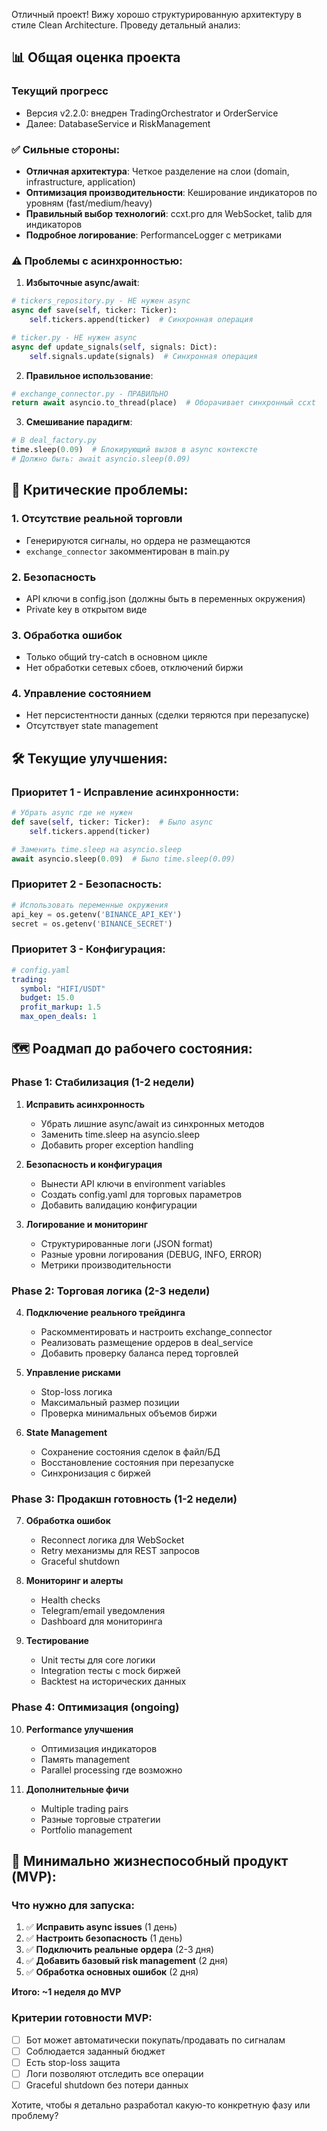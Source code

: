 Отличный проект! Вижу хорошо структурированную архитектуру в стиле Clean Architecture. Проведу детальный анализ:

## 📊 Общая оценка проекта

### Текущий прогресс
- Версия v2.2.0: внедрен TradingOrchestrator и OrderService
- Далее: DatabaseService и RiskManagement

### ✅ Сильные стороны:
- **Отличная архитектура**: Четкое разделение на слои (domain, infrastructure, application)
- **Оптимизация производительности**: Кеширование индикаторов по уровням (fast/medium/heavy)
- **Правильный выбор технологий**: ccxt.pro для WebSocket, talib для индикаторов
- **Подробное логирование**: PerformanceLogger с метриками

### ⚠️ Проблемы с асинхронностью:

1. **Избыточные async/await**:
```python
# tickers_repository.py - НЕ нужен async
async def save(self, ticker: Ticker):
    self.tickers.append(ticker)  # Синхронная операция

# ticker.py - НЕ нужен async  
async def update_signals(self, signals: Dict):
    self.signals.update(signals)  # Синхронная операция
```

2. **Правильное использование**:
```python
# exchange_connector.py - ПРАВИЛЬНО
return await asyncio.to_thread(place)  # Оборачивает синхронный ccxt
```

3. **Смешивание парадигм**:
```python
# В deal_factory.py
time.sleep(0.09)  # Блокирующий вызов в async контексте
# Должно быть: await asyncio.sleep(0.09)
```

## 🔧 Критические проблемы:

### 1. **Отсутствие реальной торговли**
- Генерируются сигналы, но ордера не размещаются
- `exchange_connector` закомментирован в main.py

### 2. **Безопасность**
- API ключи в config.json (должны быть в переменных окружения)
- Private key в открытом виде

### 3. **Обработка ошибок**
- Только общий try-catch в основном цикле
- Нет обработки сетевых сбоев, отключений биржи

### 4. **Управление состоянием**
- Нет персистентности данных (сделки теряются при перезапуске)
- Отсутствует state management

## 🛠️ Текущие улучшения:

### Приоритет 1 - Исправление асинхронности:
```python
# Убрать async где не нужен
def save(self, ticker: Ticker):  # Было async
    self.tickers.append(ticker)

# Заменить time.sleep на asyncio.sleep
await asyncio.sleep(0.09)  # Было time.sleep(0.09)
```

### Приоритет 2 - Безопасность:
```python
# Использовать переменные окружения
api_key = os.getenv('BINANCE_API_KEY')
secret = os.getenv('BINANCE_SECRET')
```

### Приоритет 3 - Конфигурация:
```yaml
# config.yaml
trading:
  symbol: "HIFI/USDT"
  budget: 15.0
  profit_markup: 1.5
  max_open_deals: 1
```

## 🗺️ Роадмап до рабочего состояния:

### Phase 1: Стабилизация (1-2 недели)
1. **Исправить асинхронность**
    - Убрать лишние async/await из синхронных методов
    - Заменить time.sleep на asyncio.sleep
    - Добавить proper exception handling

2. **Безопасность и конфигурация**
    - Вынести API ключи в environment variables
    - Создать config.yaml для торговых параметров
    - Добавить валидацию конфигурации

3. **Логирование и мониторинг**
    - Структурированные логи (JSON format)
    - Разные уровни логирования (DEBUG, INFO, ERROR)
    - Метрики производительности

### Phase 2: Торговая логика (2-3 недели)
4. **Подключение реального трейдинга**
    - Раскомментировать и настроить exchange_connector
    - Реализовать размещение ордеров в deal_service
    - Добавить проверку баланса перед торговлей

5. **Управление рисками**
    - Stop-loss логика
    - Максимальный размер позиции
    - Проверка минимальных объемов биржи

6. **State Management**
    - Сохранение состояния сделок в файл/БД
    - Восстановление состояния при перезапуске
    - Синхронизация с биржей

### Phase 3: Продакшн готовность (1-2 недели)
7. **Обработка ошибок**
    - Reconnect логика для WebSocket
    - Retry механизмы для REST запросов
    - Graceful shutdown

8. **Мониторинг и алерты**
    - Health checks
    - Telegram/email уведомления
    - Dashboard для мониторинга

9. **Тестирование**
    - Unit тесты для core логики
    - Integration тесты с mock биржей
    - Backtest на исторических данных

### Phase 4: Оптимизация (ongoing)
10. **Performance улучшения**
    - Оптимизация индикаторов
    - Память management
    - Parallel processing где возможно

11. **Дополнительные фичи**
    - Multiple trading pairs
    - Разные торговые стратегии
    - Portfolio management

## 🎯 Минимально жизнеспособный продукт (MVP):

### Что нужно для запуска:
1. ✅ **Исправить async issues** (1 день)
2. ✅ **Настроить безопасность** (1 день)
3. ✅ **Подключить реальные ордера** (2-3 дня)
4. ✅ **Добавить базовый risk management** (2 дня)
5. ✅ **Обработка основных ошибок** (2 дня)

**Итого: ~1 неделя до MVP**

### Критерии готовности MVP:
- [ ] Бот может автоматически покупать/продавать по сигналам
- [ ] Соблюдается заданный бюджет
- [ ] Есть stop-loss защита
- [ ] Логи позволяют отследить все операции
- [ ] Graceful shutdown без потери данных

Хотите, чтобы я детально разработал какую-то конкретную фазу или проблему?